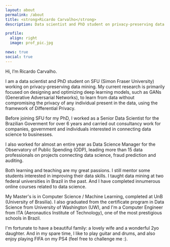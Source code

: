 ```yaml
---
layout: about
permalink: /about
title: <strong>Ricardo Carvalho</strong>
description: Data scientist and PhD student on privacy-preserving data mining.

profile:
  align: right
  image: prof_pic.jpg

news: true
social: true
---
```

Hi, I’m Ricardo Carvalho.

I am a data scientist and PhD student on SFU (Simon Fraser University) working on privacy-preserving data mining. My current research is primarily focused on designing and optimizing deep learning models, such as GANs (Generative Adversarial Networks), to learn from data without compromising the privacy of any individual present in the data, using the framework of Differential Privacy.

Before joining SFU for my PhD, I worked as a Senior Data Scientist for the Brazilian Goverment for over 6 years and carried out consultancy work for companies, government and individuals interested in connecting data science to businesses.

I also worked for almost an entire year as Data Science Manager for the Observatory of Public Spending (ODP), leading more than 15 data professionals on projects connecting data science, fraud prediction and auditing.

Both learning and teaching are my great passions. I still mentor some students interested in improving their data skills. I taught data mining at two federal universities in Brazil in the past. And I have completed innumerous online courses related to data science. 

My Master's is in Computer Science / Machine Learning, completed at UnB (University of Brasilia). I also graduated from the certificate program in Data Science from University of Washington (UW), and I'm a Computer Engineer from ITA (Aeronautics Institute of Technology), one of the most prestigious schools in Brazil.

I'm fortunate to have a beautiful family: a lovely wife and a wonderful 2yo daughter. And in my spare time, I like to play guitar and drums, and also enjoy playing FIFA on my PS4 (feel free to challenge me :). 
